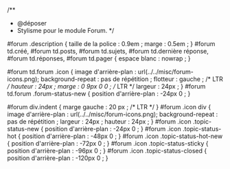 /**
 * @déposer
 * Stylisme pour le module Forum.
 */

#forum .description {
  taille de la police : 0.9em ;
  marge : 0.5em ;
}
#forum td.créé,
#forum td.posts,
#forum td.sujets,
#forum td.dernière réponse,
#forum td.réponses,
#forum td.pager {
  espace blanc : nowrap ;
}

#forum td.forum .icon {
  image d'arrière-plan : url(../../misc/forum-icons.png);
  background-repeat : pas de répétition ;
  flotteur : gauche ; /* LTR */
  hauteur : 24px ;
  marge : 0 9px 0 0 ; /* LTR */
  largeur : 24px ;
}
#forum td.forum .forum-status-new {
  position d'arrière-plan : -24px 0 ;
}

#forum div.indent {
  marge gauche : 20 px ; /* LTR */
}
#forum .icon div {
  image d'arrière-plan : url(../../misc/forum-icons.png);
  background-repeat : pas de répétition ;
  largeur : 24px ;
  hauteur : 24px ;
}
#forum .icon .topic-status-new {
  position d'arrière-plan : -24px 0 ;
}
#forum .icon .topic-status-hot {
  position d'arrière-plan : -48px 0 ;
}
#forum .icon .topic-status-hot-new {
  position d'arrière-plan : -72px 0 ;
}
#forum .icon .topic-status-sticky {
  position d'arrière-plan : -96px 0 ;
}
#forum .icon .topic-status-closed {
  position d'arrière-plan : -120px 0 ;
}
